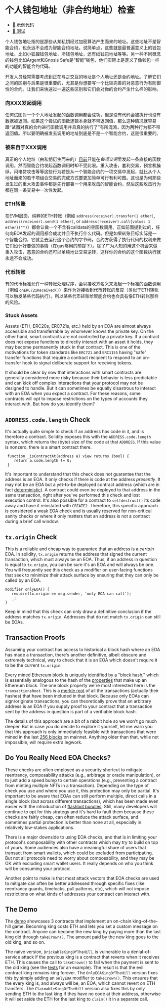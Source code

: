 # 个人钱包地址（非合约地址）检查
- [📜 示例代码](./KingOfTheHill.sol)
- [🐞 测试](../../test/KingOfTheHill.t.sol)

个人钱包地址指的是那些从某私钥经过加密算法产生而来的地址。这些地址不是智能合约，也永远不会成为智能合约地址。说简单点，这些就是最普遍意义上的钱包地址，比如小狐狸钱包地址，冷钱包地址，还有纸钱包地址等等。另一种不同概念的钱包比如Argent和Gnosis Safe是“智能”钱包，他们实际上是定义了像钱包一样的功能的智能合约代码。

开发人员经常需要考虑到正在与之交互的地址是个人地址还是合约地址。了解它们之间的区别与后果是很重要的，尤其是你想要写一个比较完善的对恶意行为有防御性的合约。让我们来快速过一遍这些区别和它们会对你的合约产生什么样的影响。

### 向XXX发起调用
任何试图对一个个人地址发起的函数调用都会成功，但是没有代码会被执行也没有数据被返回。如果这个尝试的函数逻辑本身就不带返回值，那么这种情况就容易跟“试图对真的合约进行函数调用并且真的执行了”有所混淆，因为两种行为都不带返回值。所以要明确被发去调用的地址到底是不是一个智能合约，这是很重要的。

### 被来自于XXX调用
真正的个人地址（由私钥衍生而来的）[目前](https://eips.ethereum.org/EIPS/eip-3074)只能在*每项交易*里发起一条直接的函数调用，然而智能合约发起函数调用时却不受此限。重入攻击，套利交易，预言机操纵，闪电贷攻击等等这些行为若是从一个智能合约的一项交易中发起，就比从个人地址而来的若干项组合交易的完成方式要更加简单可行有利可图。这也是为何那些发生过的重大攻击事件都是先行部署一个用来攻击的智能合约，然后这些攻击行为都在同一条交易中一次性发起。

### ETH转账
在EVM层面，纯粹的ETH转账（例如  `address(receiver).transfer(1 ether)`, `address(receiver).send(1 ether)`, or `address(receiver).call{value: 1 ether}("")`）都会认做一个不含有calldata的空函数调用。正如前面提到过的，任何向EOA发起的调用都会成功并且不执行什么代码。但是如果转账目标实际是一个智能合约，它就会去运行这个合约的字节码，合约方获得了执行代码的权利来做它们设计好要做的事情（在gas够用的前提下）。除了广为人知的用这个机会来做重入攻击，恶意的合约还可以单纯地让交易逆转，这样你的合约的这个函数执行就永远不会成功。

### 代币转账
有的代币标准允许一种转账处理程序，会以接收方名义来发起一个标准的函数调用（例如 `onERC721Received()`）来作为对接收到代币转账的反应（类似于ETH转账可以触发某些代码执行）。所以某些代币转账给智能合约也会具有像ETH转账那样的风险。

### Stuck Assets
Assets (ETH, ERC20s, ERC721s, etc.) held by an EOA are almost always accessible and transferrable by whomever knows the private key. On the other hand, smart contracts are not controlled by a private key. If a contract does not expose functions to directly interact with an asset it holds, they may become permanently stuck in that contract. This is one of the motivations for token standards like `ERC721` and `ERC1155` having "safe" transfer functions that require a contract recipient to respond to an on-transfer hook to signal deliberate support for receiving tokens.

It should be clear by now that interactions with smart contracts are generally considered more risky because their behavior is less predictable and can kick off complex interactions that your protocol may not be designed to handle. But it can sometimes be equally disastrous to interact with an EOA when you expect a contract. For these reasons, some contracts will opt to impose restrictions on the types of accounts they interact with. But how do you identify them?

## `ADDRESS.code.length` Check
It's actually quite simple to check if an address has code in it, and is therefore a contract. Solidity exposes this with the `ADDRESS.code.length` syntax, which returns the (byte) size of the code at that `ADDRESS`. If this value is nonzero, there is a smart contract there.

```solidity
 function _isContractAt(address a) view returns (bool) {
    return a.code.length != 0;
 }
 ```

It's important to understand that this check does not guarantee that the address is an EOA. It only checks if there is code at the address *presently*. It may not be an EOA but a yet-to-be deployed contract address (which are in fact [deterministic](../factory-proofs/)). A contract could even be deployed to that address in the same transaction, right after you've performed this check and lost execution control. It's also possible for a contract to `selfdestruct()` its code away and have it reinstated with `CREATE2`. Therefore, this specific approach is considered a weak EOA check and is usually reserved for non-critical sanity checks or where it only matters that an address is not a contract during a brief call window.

 ## `tx.origin` Check
 This is a reliable and cheap way to guarantee that an address is a *certain* EOA. In solidity, `tx.origin` returns the address that signed the current transaction, which must always be an EOA. Thus, if an address in question is equal to `tx.origin`, you can be sure it's an EOA and will always be one. You will frequently see this check as a modifier on user-facing functions that seek to minimize their attack surface by ensuring that they can only be called by an EOA.
 
 ```solidity
 modifier onlyEOA() {
    require(tx.origin == msg.sender, 'only EOA can call');
    _;
 }
 ```
 
 Keep in mind that this check can only draw a definitive conclusion if the address matches `tx.origin`. Addresses that do not match `tx.origin` can still be EOAs.

 ## Transaction Proofs

 Assuming your contract has access to historical a block hash where an EOA has made a transaction, there's another definitive, albeit obscure and extremely technical, way to check that it is an EOA which doesn't require it to be the current `tx.origin`.

 Every mined Ethereum block is uniquely identified by a "block hash," which is essentially analogous to the hash of the [properties](https://ethereum.org/en/developers/docs/apis/json-rpc/#eth_getblockbyhash) that make up an Ethereum block. The one block property we're most interested here is the `transactionsRoot`. This is a [merkle root](../merkle-proofs/) of all the transactions (actually their hashes) that have been included in that block. Because only EOAs can sign/originate transactions, you can theoretically prove that an arbitrary address is an EOA if you supply proof to your contract that a transaction sent by the address in question is part of a verifiable block hash.
 
 The details of this approach are a bit of a rabbit hole so we won't go much deeper. But in case you do decide to explore it yourself, let me warn you that this approach is only immediately feasible with transactions that were mined in the last [256 blocks](https://docs.soliditylang.org/en/v0.8.17/units-and-global-variables.html#block-and-transaction-properties) on mainnet. Anything older than that, while not impossible, will require extra legwork. 

## Do You Really Need EOA Checks?
These checks are often employed as a security shortcut to mitigate reentrancy, composability attacks (e.g., arbitrage or oracle manipulation), or to just add a speed bump to certain operations (e.g., preventing a contract from minting multiple NFTs in a transaction). Depending on the type of check you use and where you use it, this protection may only be partial. It's important to be aware that EOAs can still perform multiple, direct calls in a single block (but across different transactions), which has been made even easier with the introduction of [flashbot bundles](https://docs.flashbots.net/flashbots-auction/searchers/advanced/understanding-bundles). Still, many developers will continue to opt for this strategy and it's hard to fault them because these checks are fairly cheap, can often reduce the attack surface, and sometimes partial protection is better than none at all, especially in relatively low-stakes applications.

There is a major downside to using EOA checks, and that is in limiting your protocol's composability with other contracts which may try to build on top of yours. Some audiences also have a meaningful share of users that transact from smart wallets, which could be excluded from participating. But not all protocols need to worry about composability, and they may be OK with excluding smart wallet users. It really depends on who you think will be consuming your protocol.

Another point to make is that most attack vectors that EOA checks are used to mitigate can often be better addressed through specific fixes (like reentrancy guards, timelocks, pull patterns, etc), which will not impose restrictions on what kinds of addresses your contract can interact with.

## The Demo
The [demo](./KingOfTheHill.sol) showcases 3 contracts that implement an on-chain king-of-the-hill game. Becoming king costs ETH and lets you set a custom message on the contract. Anyone can become the new king by paying more than the last king did through `takeCrown()`. The amount paid by the new king goes to the old king, and so on.

The naive version, `BrickableKingOfTheHill`, is vulnerable to a denial-of-service attack if the previous king is a contract that reverts when it receives ETH. This causes the call to `takeCrown()` to fail when the payment is sent to the old king (see the [tests](../../test/KingOfTheHill.t.sol#L48) for an example). The result is that the evil contract king remains king forever. The `OnlyEOAKingOfTheHill` version fixes this by simply adding an `onlyEOA` modifier to `takeCrown()`. This ensures that the every king is, and always will be, an EOA, which cannot revert on ETH transfers. The `ClaimableKingOfTheHill` version also fixes this by only sending ETH to the last king if they have no code at their address, otherwise it will set aside the ETH for the last king to `claim()` it in a separate call.
